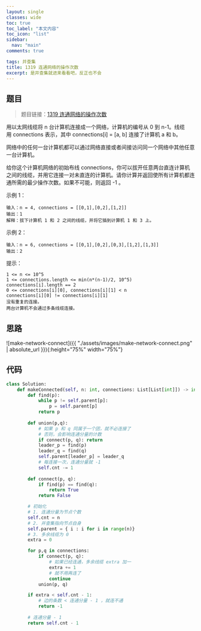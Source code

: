 ```yaml
---
layout: single
classes: wide
toc: true
toc_label: "本文内容"
toc_icon: "list"
sidebar:
  nav: "main"
comments: true

tags: 并查集
title: 1319 连通网络的操作次数
excerpt: 是并查集就进来看看吧，反正也不会
---
```


## 题目

> 题目链接：[1319 连通网络的操作次数](https://leetcode-cn.com/problems/number-of-operations-to-make-network-connected/)

用以太网线缆将 n 台计算机连接成一个网络，计算机的编号从 0 到 n-1。线缆用 connections 表示，其中 connections[i] = [a, b] 连接了计算机 a 和 b。

网络中的任何一台计算机都可以通过网络直接或者间接访问同一个网络中其他任意一台计算机。

给你这个计算机网络的初始布线 connections，你可以拔开任意两台直连计算机之间的线缆，并用它连接一对未直连的计算机。请你计算并返回使所有计算机都连通所需的最少操作次数。如果不可能，则返回 -1 。 

示例 1：

    输入：n = 4, connections = [[0,1],[0,2],[1,2]]
    输出：1
    解释：拔下计算机 1 和 2 之间的线缆，并将它插到计算机 1 和 3 上。

示例 2：

    输入：n = 6, connections = [[0,1],[0,2],[0,3],[1,2],[1,3]]
    输出：2

提示：

    1 <= n <= 10^5
    1 <= connections.length <= min(n*(n-1)/2, 10^5)
    connections[i].length == 2
    0 <= connections[i][0], connections[i][1] < n
    connections[i][0] != connections[i][1]
    没有重复的连接。
    两台计算机不会通过多条线缆连接。

## 思路 

![make-network-connect]({{ "./assets/images/make-network-connect.png" | absolute_url }}){:height="75%" width="75%"}

## 代码 

```python
class Solution:
    def makeConnected(self, n: int, connections: List[List[int]]) -> int:
        def find(p):
            while p != self.parent[p]:
                p = self.parent[p]
            return p
        
        def union(p,q):
            # 如果 p 和 q 同属于一个团，就不必连接了
            # 否则，会影响连通分量的计数
            if connect(p, q): return 
            leader_p = find(p)
            leader_q = find(q)
            self.parent[leader_p] = leader_q
            # 每连接一次，连通分量就 -1
            self.cnt -= 1
            
        def connect(p, q):
            if find(p) == find(q):
                return True
            return False

        # 初始化
        # 1. 连通分量为节点个数
        self.cnt = n            
        # 2. 并查集指向节点自身
        self.parent = { i : i for i in range(n)}            
        # 3. 多余线缆为 0
        extra = 0               

        for p,q in connections:
            if connect(p, q):
                # 如果已经连通，多余线缆 extra 加一
                extra += 1
                # 就不用再连了
                continue
            union(p, q)

        if extra < self.cnt - 1:
            # 边的条数 < 连通分量 - 1 ，就连不通
            return -1
        
        # 连通分量 - 1
        return self.cnt - 1
```

